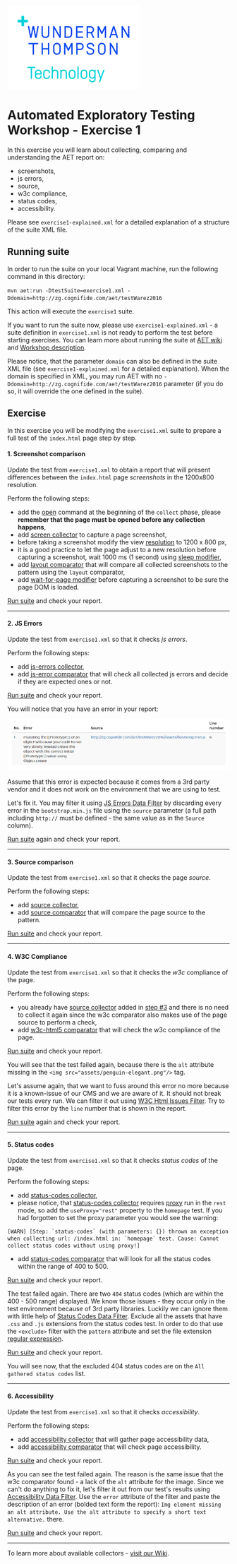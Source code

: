 ![WTT logo](../assets/wtt-logo.png)

# Automated Exploratory Testing Workshop - Exercise 1

In this exercise you will learn about collecting, comparing and understanding the AET report on:

* screenshots,
* js errors,
* source,
* w3c compliance,
* status codes,
* accessibility.

Please see `exercise1-explained.xml` for a detailed explanation of a structure of the suite XML file.

## Running suite
In order to run the suite on your local Vagrant machine, run the following command in this directory:

`mvn aet:run -DtestSuite=exercise1.xml -Ddomain=http://zg.cognifide.com/aet/testWarez2016`

This action will execute the `exercise1` suite.

If you want to run the suite now, please use `exercise1-explained.xml` - a suite definition in `exercise1.xml` is not ready to perform the test before starting exercises.
You can learn more about running the suite at [AET wiki](https://github.com/wttech/aet/wiki/RunningSuite) and [Workshop description](https://github.com/Skejven/aet-workshop#running-suite).

Please notice, that the parameter `domain` can also be defined in the suite XML file (see `exercise1-explained.xml` for a detailed explanation).
When the domain is specified in XML, you may run AET with no `-Ddomain=http://zg.cognifide.com/aet/testWarez2016` parameter (if you do so, it will override the one defined in the suite).

## Exercise
In this exercise you will be modifying the `exercise1.xml` suite to prepare a full test of the `index.html` page step by step.

#### 1. Screenshot comparison 
Update the test from `exercise1.xml` to obtain a report that will present differences between the `index.html` page *screenshots* in the 1200x800 resolution.

Perform the following steps:
   * add the [open](https://github.com/wttech/aet/wiki/Open) command at the beginning of the `collect` phase, please **remember that the page must be opened before any collection happens**,
   * add [screen collector](https://github.com/wttech/aet/wiki/ScreenCollector) to capture a page screenshot,
   * before taking a screenshot modify the view [resolution](https://github.com/wttech/aet/wiki/ResolutionModifier) to 1200 x 800 px,
   * it is a good practice to let the page adjust to a new resolution before capturing a screenshot, wait 1000 ms (1 second) using [sleep modifier](https://github.com/wttech/aet/wiki/SleepModifier),
   * add [layout comparator](https://github.com/wttech/aet/wiki/LayoutComparator) that will compare all collected screenshots to the pattern using the `layout` comparator,
   * add [wait-for-page modifier](https://github.com/wttech/aet/wiki/WaitForPageLoadedModifier) before capturing a screenshot to be sure the page DOM is loaded.

[Run suite](#running-suite) and check your report.

------

#### 2. JS Errors 
Update the test from `exercise1.xml` so that it checks *js errors*.

Perform the following steps:
   * add [js-errors collector](https://github.com/wttech/aet/wiki/JSErrorsCollector),
   * add [js-error comparator](https://github.com/wttech/aet/wiki/JSErrorsComparator) that will check all collected js errors and decide if they are expected ones or not.

[Run suite](#running-suite) and check your report.

You will notice that you have an error in your report: 

![JS Error](assets/report-js-error.png)

Assume that this error is expected because it comes from a 3rd party vendor and it does not work on the environment that we are using to test.

Let's fix it. You may filter it using [JS Errors Data Filter](https://github.com/wttech/aet/wiki/JSErrorsDataFilter) 
by discarding every error in the `bootstrap.min.js` file using the `source` parameter (a full path including `http://` must be defined - the same value as in the `Source` column).

[Run suite](#running-suite) again and check your report.

------

#### 3. Source comparison 
Update the test from `exercise1.xml` so that it checks the page *source*.

Perform the following steps:
   * add [source collector](https://github.com/wttech/aet/wiki/SourceCollector),
   * add [source comparator](https://github.com/wttech/aet/wiki/SourceComparator) that will compare the page source to the pattern.
   
[Run suite](#running-suite) and check your report.

------

#### 4. W3C Compliance 
Update the test from `exercise1.xml` so that it checks the *w3c* compliance of the page.

Perform the following steps:
   * you already have [source collector](https://github.com/wttech/aet/wiki/SourceCollector) added in [step #3](#3-source-comparison) 
   and there is no need to collect it again since the w3c comparator also makes use of the page source to perform a check,
   * add [w3c-html5 comparator](https://github.com/wttech/aet/wiki/W3CHTML5Comparator) that will check the w3c compliance of the page.
   
[Run suite](#running-suite) and check your report.

You will see that the test failed again, because there is the `alt` attribute missing in the `<img src="assets/penguin-elegant.png"/>` tag.

Let's assume again, that we want to fuss around this error no more because it is a known-issue of our CMS and we are aware of it.
It should not break our tests every run. We can filter it out using [W3C Html Issues Filter](https://github.com/wttech/aet/wiki/W3CHTML5IssuesFilter).
Try to filter this error by the `line` number that is shown in the report.

[Run suite](#running-suite) again and check your report.

------

#### 5. Status codes 
Update the test from `exercise1.xml` so that it checks *status codes* of the page.

Perform the following steps:
   * add [status-codes collector](https://github.com/wttech/aet/wiki/StatusCodesCollector),
   * please notice, that [status-codes collector](https://github.com/wttech/aet/wiki/StatusCodesCollector) 
   requires [proxy](https://github.com/wttech/aet/wiki/SuiteStructure#proxy) run in the `rest` mode, so add the `useProxy="rest"` property
   to the `homepage` test. If you had forgotten to set the proxy parameter you would see the warning:
   
   ```
   [WARN] [Step: `status-codes` (with parameters: {}) thrown an exception when collecting url: /index.html in: `homepage` test. Cause: Cannot collect status codes without using proxy!]
   ```
   
   * add [status-codes comparator](https://github.com/wttech/aet/wiki/StatusCodesComparator) that will look for all the status codes within the range of 400 to 500.
   
[Run suite](#running-suite) and check your report.

The test failed again. There are two `404` status codes (which are within the 400 - 500 range) displayed. 
We know those issues - they occur only in the test environment because of 3rd party libraries. 
Luckily we can ignore them with little help of [Status Codes Data Filter](https://github.com/wttech/aet/wiki/StatusCodesDataFilters).
Exclude all the assets that have `.css` and `.js` extensions from the status codes test. 
In order to do that use the `<exclude>` filter with the `pattern` attribute and set the file extension [regular expression](http://www.regular-expressions.info/).

[Run suite](#running-suite) and check your report.

You will see now, that the excluded 404 status codes are on the `All gathered status codes` list.

------

#### 6. Accessibility
Update the test from `exercise1.xml` so that it checks *accessibility*.

Perform the following steps:
   * add [accessibility collector](https://github.com/wttech/aet/wiki/AccessibilityCollector) that will gather page accessibility data,
   * add [accessibility comparator](https://github.com/wttech/aet/wiki/AccessibilityComparator) that will check page accessibility.
   
[Run suite](#running-suite) and check your report.

As you can see the test failed again. The reason is the same issue that the w3c comparator found - a lack of the `alt` attribute for the image.
Since we can't do anything to fix it, let's filter it out from our test's results using [Accessibility Data Filter](https://github.com/wttech/aet/wiki/AccessibilityDataFilter).
Use the `error` attribute of the filter and paste the description of an error (bolded text form the report): `Img element missing an alt attribute. Use the alt attribute to specify a short text alternative.` there.

[Run suite](#running-suite) and check your report.

------

To learn more about available collectors - [visit our Wiki](https://github.com/wttech/aet/wiki/Collectors).